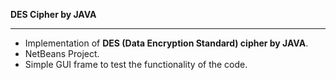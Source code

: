 <strong> DES Cipher by JAVA </strong>
*******************
- Implementation of <b>DES (Data Encryption Standard) cipher by JAVA</b>.
- NetBeans Project.
- Simple GUI frame to test the functionality of the code.

